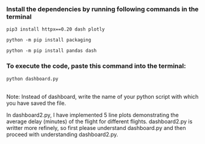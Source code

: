 ### Install the dependencies by running following commands in the terminal

```
pip3 install httpx==0.20 dash plotly
```

```
python -m pip install packaging
```

```
python -m pip install pandas dash
```

### To execute the code, paste this command into the terminal:

```
python dashboard.py
```
<br>
Note: Instead of dashboard, write the name of your python script with which you have saved the file.

In dashboard2.py, I have implemented 5 line plots demonstrating the average delay (minutes) of the flight for different flights. dashboard2.py is writter more refinely, so first please understand dashboard.py and then proceed with understanding dashboard2.py.